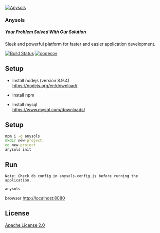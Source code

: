 

[![Anysols](http://anysols.com/assets/img/logo-small.png "Anysols" )](https://anysols.com)  

### Anysols
##### Your Problem Solved With Our Solution

Sleek and powerful platform for faster and easier application development.

[![Build Status](https://travis-ci.org/anysols/anysols.svg?branch=master)](https://travis-ci.org/anysols/anysols)   [![codecov](https://codecov.io/gh/anysols/anysols/branch/master/graph/badge.svg)](https://codecov.io/gh/anysols/anysols)

## Setup
* Install nodejs  (version 8.9.4)  
https://nodejs.org/en/download/

* Install npm

* Install mysql  
https://www.mysql.com/downloads/

## Setup
```cmd 
npm i -g anysols
mkdir new-project
cd new-project
anysols init 
```

## Run
`Note: Check db config in anysols-config.js before running the application.`

```cmd 
anysols
```

browser [http://localhost:8080](http://localhost:8080)

## License
[Apache License 2.0](/LICENSE)
